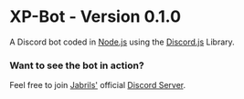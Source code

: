 # XP-Bot - Version 0.1.0
A Discord bot coded in [Node.js](https://github.com/nodejs/node) using the [Discord.js](https://github.com/discordjs/discord.js) Library. 

### Want to see the bot in action?
Feel free to join [Jabrils'](https://www.youtube.com/channel/UCQALLeQPoZdZC4JNUboVEUg) official [Discord Server](https://www.discord.gg/qQ9QUXq).
